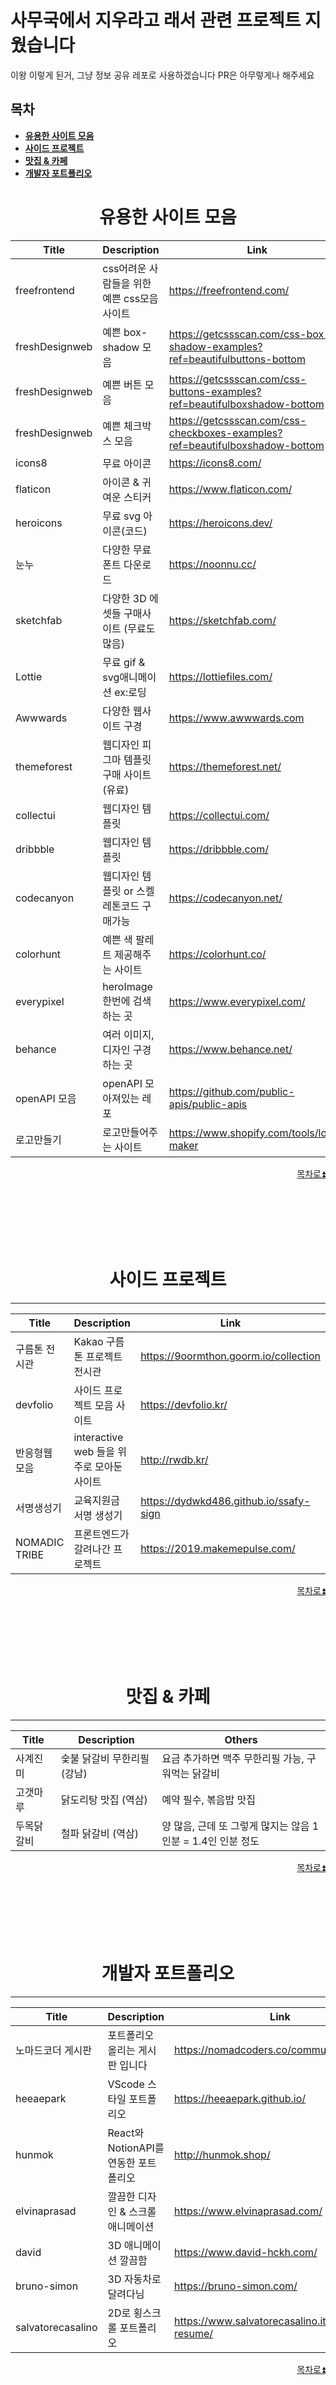 # 사무국에서 지우라고 래서 관련 프로젝트 지웠습니다

이왕 이렇게 된거, 그냥 정보 공유 레포로 사용하겠습니다
PR은 아무렇게나 해주세요

## 목차

- **[유용한 사이트 모음 ](#useful-site)**
- **[사이드 프로젝트 ](#side-projects)**
- **[맛집 & 카페 ](#cafe)**
- **[개발자 포트폴리오 ](#portfolio)**

## <h1 align="center" id='useful-site'>유용한 사이트 모음</h1>

| Title          | Description                                | Link                                                                         |
| -------------- | ------------------------------------------ | ---------------------------------------------------------------------------- |
| freefrontend   | css어려운 사람들을 위한 예쁜 css모음사이트 | https://freefrontend.com/                                                    |
| freshDesignweb | 예쁜 box-shadow 모음                       | https://getcssscan.com/css-box-shadow-examples?ref=beautifulbuttons-bottom   |
| freshDesignweb | 예쁜 버튼 모음                             | https://getcssscan.com/css-buttons-examples?ref=beautifulboxshadow-bottom    |
| freshDesignweb | 예쁜 체크박스 모음                         | https://getcssscan.com/css-checkboxes-examples?ref=beautifulboxshadow-bottom |
| icons8         | 무료 아이콘                                | https://icons8.com/                                                          |
| flaticon       | 아이콘 & 귀여운 스티커                     | https://www.flaticon.com/                                                    |
| heroicons      | 무료 svg 아이콘(코드)                      | https://heroicons.dev/                                                       |
| 눈누           | 다양한 무료 폰트 다운로드                  | https://noonnu.cc/                                                           |
| sketchfab      | 다양한 3D 에셋들 구매사이트 (무료도 많음)  | https://sketchfab.com/                                                       |
| Lottie         | 무료 gif & svg애니메이션 ex:로딩           | https://lottiefiles.com/                                                     |
| Awwwards       | 다양한 웹사이트 구경                       | https://www.awwwards.com                                                     |
| themeforest    | 웹디자인 피그마 템플릿 구매 사이트 (유료)  | https://themeforest.net/                                                     |
| collectui      | 웹디자인 템플릿                            | https://collectui.com/                                                       |
| dribbble       | 웹디자인 템플릿                            | https://dribbble.com/                                                        |
| codecanyon     | 웹디자인 템플릿 or 스켈레톤코드 구매가능   | https://codecanyon.net/                                                      |
| colorhunt      | 예쁜 색 팔레트 제공해주는 사이트           | https://colorhunt.co/                                                        |
| everypixel     | heroImage 한번에 검색하는 곳               | https://www.everypixel.com/                                                  |
| behance        | 여러 이미지, 디자인 구경하는 곳            | https://www.behance.net/                                                     |
| openAPI 모음   | openAPI 모아져있는 레포                    | https://github.com/public-apis/public-apis                                   |
| 로고만들기     | 로고만들어주는 사이트                      | https://www.shopify.com/tools/logo-maker                                     |

<p align="right">
<a href="#목차">
목차로⏫
</a>
</p>
<br/><br/><br/><br/><br/>

## <h1 align="center" id='side-projects'>사이드 프로젝트</h1>

---

| Title         | Description                               | Link                                   |
| ------------- | ----------------------------------------- | -------------------------------------- |
| 구름톤 전시관 | Kakao 구름톤 프로젝트 전시관              | https://9oormthon.goorm.io/collection  |
| devfolio      | 사이드 프로젝트 모음 사이트               | https://devfolio.kr/                   |
| 반응형웹 모음 | interactive web 들을 위주로 모아둔 사이트 | http://rwdb.kr/                        |
| 서명생성기    | 교육지원금 서명 생성기                    | https://dydwkd486.github.io/ssafy-sign |
| NOMADIC TRIBE | 프론트엔드가 갈려나간 프로젝트            | https://2019.makemepulse.com/          |

<p align="right">
<a href="#목차">
목차로⏫
</a>
</p>
<br/><br/><br/><br/><br/>

## <h1 align="center" id='cafe'>맛집 & 카페</h1>

---

| Title      | Description                 | Others                                                      |
| ---------- | --------------------------- | ----------------------------------------------------------- |
| 사계진미   | 숯불 닭갈비 무한리필 (강남) | 요금 추가하면 맥주 무한리필 가능, 구워먹는 닭갈비           |
| 고갯마루   | 닭도리탕 맛집 (역삼)        | 예약 필수, 볶음밥 맛집                                      |
| 두목닭갈비 | 철파 닭갈비 (역삼)          | 양 많음, 근데 또 그렇게 많지는 않음 1인분 = 1.4인 인분 정도 |

<p align="right">
<a href="#목차">
목차로⏫
</a>
</p>
<br/><br/><br/><br/><br/>

## <h1 align="center" id='portfolio'>개발자 포트폴리오</h1>

---

| Title             | Description                           | Link                                                 |
| ----------------- | ------------------------------------- | ---------------------------------------------------- |
| 노마드코더 게시판 | 포트폴리오 올리는 게시판 입니다       | https://nomadcoders.co/community/portfolio           |
| heeaepark         | VScode 스타일 포트폴리오              | https://heeaepark.github.io/                         |
| hunmok            | React와 NotionAPI를 연동한 포트폴리오 | http://hunmok.shop/                                  |
| elvinaprasad      | 깔끔한 디자인 & 스크롤애니메이션      | https://www.elvinaprasad.com/                        |
| david             | 3D 애니메이션 깔끔함                  | https://www.david-hckh.com/                          |
| bruno-simon       | 3D 자동차로 달려다님                  | https://bruno-simon.com/                             |
| salvatorecasalino | 2D로 횡스크롤 포트폴리오              | https://www.salvatorecasalino.it/interactive-resume/ |

<p align="right">
<a href="#목차">
목차로⏫
</a>
</p>
<br/><br/><br/><br/><br/>
